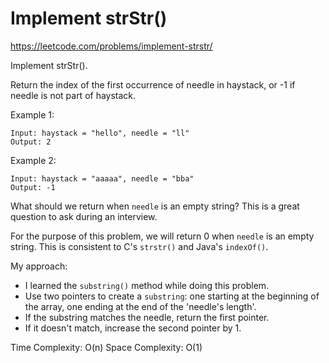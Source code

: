 # Implement strStr()

https://leetcode.com/problems/implement-strstr/

Implement strStr().

Return the index of the first occurrence of needle in haystack, or -1 if needle is not part of haystack.

Example 1:

```
Input: haystack = "hello", needle = "ll"
Output: 2
```

Example 2:
```
Input: haystack = "aaaaa", needle = "bba"
Output: -1
```
What should we return when `needle` is an empty string? This is a great question to ask during an interview.

For the purpose of this problem, we will return 0 when `needle` is an empty string. This is consistent to C's `strstr()` and Java's `indexOf()`.

My approach:
  - I learned the `substring()` method while doing this problem. 
  - Use two pointers to create a `substring`: one starting at the beginning of the array, one ending at the end of the 'needle's length'. 
  - If the substring matches the needle, return the first pointer.
  - If it doesn't match, increase the second pointer by 1. 

Time Complexity: O(n)
Space Complexity: O(1)